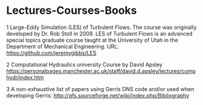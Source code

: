 # Lectures-Courses-Books

1 Large-Eddy Simulation (LES) of Turbulent Flows. The course was originally developed by Dr. Rob Stoll in 2009. LES of Turbulent Flows is an advanced special topics graduate course taught at the University of Utah in the Department of Mechanical Engineering. URL: https://github.com/jeremygibbs/LES

2 Computational Hydraulics university Course by David Apsley https://personalpages.manchester.ac.uk/staff/david.d.apsley/lectures/comphydr/index.htm

3 A non-exhaustive list of papers using Gerris DNS code and/or used when developing Gerris: http://gfs.sourceforge.net/wiki/index.php/Bibliography

